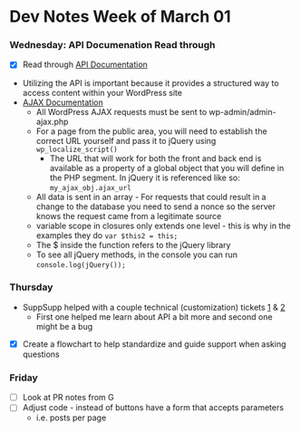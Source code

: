 # Dev Notes Week of March 01

### Wednesday: API Documenation Read through
- [x] Read through [API Documentation](https://developer.wordpress.org/rest-api/using-the-rest-api)
- Utilizing the API is important because it provides a structured way to access content within your WordPress site
- [AJAX Documentation](https://developer.wordpress.org/plugins/javascript/ajax/)
  - All WordPress AJAX requests must be sent to wp-admin/admin-ajax.php
  - For a page from the public area, you will need to establish the correct URL yourself and pass it to jQuery using `wp_localize_script()`
    - The URL that will work for both the front and back end is available as a property of a global object that you will define in the PHP segment. In jQuery it is referenced like so: `my_ajax_obj.ajax_url`
  - All data is sent in an array - For requests that could result in a change to the database you need to send a nonce so the server knows the request came from a legitimate source
  - variable scope in closures only extends one level - this is why in the examples they do `var $this2 = this;`
  - The $ inside the function refers to the jQuery library
  - To see all jQuery methods, in the console you can run `console.log(jQuery());`

### Thursday
- SuppSupp helped with a couple technical (customization) tickets [1](https://lw.slack.com/archives/C01T0TSD4SC/p1708752168619759) & [2](https://lw.slack.com/archives/C01SBD5T03V/p1709143942670699)
  - First one helped me learn about API a bit more and second one might be a bug
- [X] Create a flowchart to help standardize and guide support when asking questions

### Friday
- [ ] Look at PR notes from G
- [ ] Adjust code - instead of buttons have a form that accepts parameters
  - i.e. posts per page